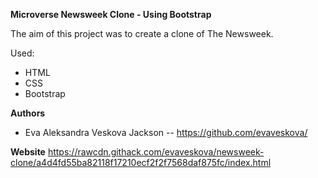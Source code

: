 **Microverse Newsweek Clone - Using Bootstrap**

The aim of this project was to create a clone of The Newsweek.

Used:

- HTML
- CSS
- Bootstrap

**Authors**

- Eva Aleksandra Veskova Jackson -- https://github.com/evaveskova/

**Website**
https://rawcdn.githack.com/evaveskova/newsweek-clone/a4d4fd55ba82118f17210ecf2f2f7568daf875fc/index.html
